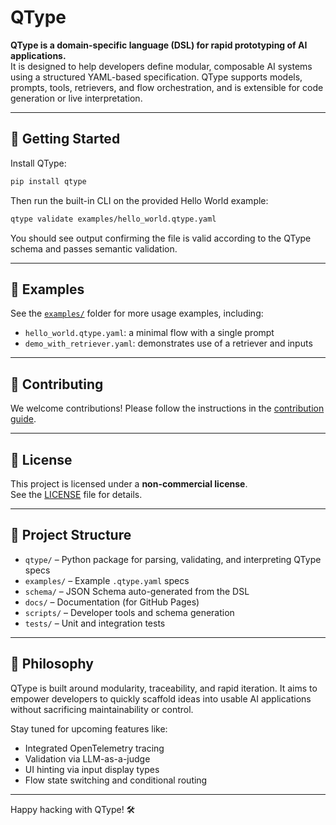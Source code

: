 # QType

**QType is a domain-specific language (DSL) for rapid prototyping of AI applications.**  
It is designed to help developers define modular, composable AI systems using a structured YAML-based specification. QType supports models, prompts, tools, retrievers, and flow orchestration, and is extensible for code generation or live interpretation.

---

## 🚀 Getting Started

Install QType:

```bash
pip install qtype
```

Then run the built-in CLI on the provided Hello World example:

```bash
qtype validate examples/hello_world.qtype.yaml
```

You should see output confirming the file is valid according to the QType schema and passes semantic validation.

---

## 📁 Examples

See the [`examples/`](./examples/) folder for more usage examples, including:
- `hello_world.qtype.yaml`: a minimal flow with a single prompt
- `demo_with_retriever.yaml`: demonstrates use of a retriever and inputs

---

## 🤝 Contributing

We welcome contributions! Please follow the instructions in the [contribution guide](./CONTRIBUTING.md).

---

## 📄 License

This project is licensed under a **non-commercial license**.  
See the [LICENSE](./LICENSE) file for details.

---

## 🔧 Project Structure

- `qtype/` – Python package for parsing, validating, and interpreting QType specs
- `examples/` – Example `.qtype.yaml` specs
- `schema/` – JSON Schema auto-generated from the DSL
- `docs/` – Documentation (for GitHub Pages)
- `scripts/` – Developer tools and schema generation
- `tests/` – Unit and integration tests

---

## 🧠 Philosophy

QType is built around modularity, traceability, and rapid iteration. It aims to empower developers to quickly scaffold ideas into usable AI applications without sacrificing maintainability or control.

Stay tuned for upcoming features like:
- Integrated OpenTelemetry tracing
- Validation via LLM-as-a-judge
- UI hinting via input display types
- Flow state switching and conditional routing

---

Happy hacking with QType! 🛠️